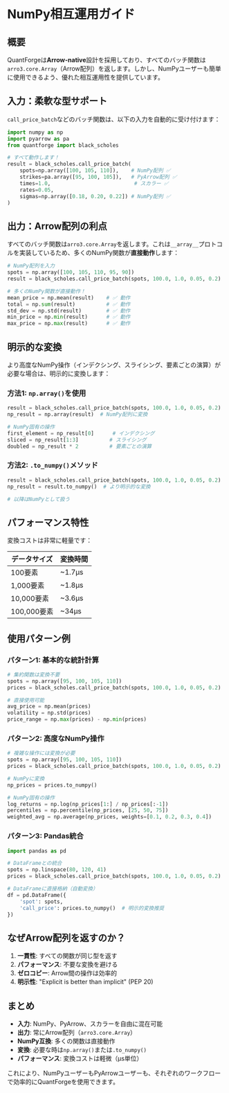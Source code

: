 # NumPy相互運用ガイド

## 概要

QuantForgeは**Arrow-native**設計を採用しており、すべてのバッチ関数は`arro3.core.Array`（Arrow配列）を返します。しかし、NumPyユーザーも簡単に使用できるよう、優れた相互運用性を提供しています。

## 入力：柔軟な型サポート

`call_price_batch`などのバッチ関数は、以下の入力を自動的に受け付けます：

```python
import numpy as np
import pyarrow as pa
from quantforge import black_scholes

# すべて動作します！
result = black_scholes.call_price_batch(
    spots=np.array([100, 105, 110]),    # NumPy配列 ✅
    strikes=pa.array([95, 100, 105]),   # PyArrow配列 ✅
    times=1.0,                           # スカラー ✅
    rates=0.05,
    sigmas=np.array([0.18, 0.20, 0.22]) # NumPy配列 ✅
)
```

## 出力：Arrow配列の利点

すべてのバッチ関数は`arro3.core.Array`を返します。これは`__array__`プロトコルを実装しているため、多くのNumPy関数が**直接動作**します：

```python
# NumPy配列を入力
spots = np.array([100, 105, 110, 95, 90])
result = black_scholes.call_price_batch(spots, 100.0, 1.0, 0.05, 0.2)

# 多くのNumPy関数が直接動作！
mean_price = np.mean(result)    # ✅ 動作
total = np.sum(result)          # ✅ 動作
std_dev = np.std(result)        # ✅ 動作
min_price = np.min(result)      # ✅ 動作
max_price = np.max(result)      # ✅ 動作
```

## 明示的な変換

より高度なNumPy操作（インデクシング、スライシング、要素ごとの演算）が必要な場合は、明示的に変換します：

### 方法1: `np.array()`を使用

```python
result = black_scholes.call_price_batch(spots, 100.0, 1.0, 0.05, 0.2)
np_result = np.array(result)  # NumPy配列に変換

# NumPy固有の操作
first_element = np_result[0]      # インデクシング
sliced = np_result[1:3]          # スライシング
doubled = np_result * 2          # 要素ごとの演算
```

### 方法2: `.to_numpy()`メソッド

```python
result = black_scholes.call_price_batch(spots, 100.0, 1.0, 0.05, 0.2)
np_result = result.to_numpy()  # より明示的な変換

# 以降はNumPyとして扱う
```

## パフォーマンス特性

変換コストは非常に軽量です：

| データサイズ | 変換時間 |
|------------|---------|
| 100要素    | ~1.7μs  |
| 1,000要素  | ~1.8μs  |
| 10,000要素 | ~3.6μs  |
| 100,000要素 | ~34μs  |

## 使用パターン例

### パターン1: 基本的な統計計算

```python
# 集約関数は変換不要
spots = np.array([95, 100, 105, 110])
prices = black_scholes.call_price_batch(spots, 100.0, 1.0, 0.05, 0.2)

# 直接使用可能
avg_price = np.mean(prices)
volatility = np.std(prices)
price_range = np.max(prices) - np.min(prices)
```

### パターン2: 高度なNumPy操作

```python
# 複雑な操作には変換が必要
spots = np.array([95, 100, 105, 110])
prices = black_scholes.call_price_batch(spots, 100.0, 1.0, 0.05, 0.2)

# NumPyに変換
np_prices = prices.to_numpy()

# NumPy固有の操作
log_returns = np.log(np_prices[1:] / np_prices[:-1])
percentiles = np.percentile(np_prices, [25, 50, 75])
weighted_avg = np.average(np_prices, weights=[0.1, 0.2, 0.3, 0.4])
```

### パターン3: Pandas統合

```python
import pandas as pd

# DataFrameとの統合
spots = np.linspace(80, 120, 41)
prices = black_scholes.call_price_batch(spots, 100.0, 1.0, 0.05, 0.2)

# DataFrameに直接格納（自動変換）
df = pd.DataFrame({
    'spot': spots,
    'call_price': prices.to_numpy()  # 明示的変換推奨
})
```

## なぜArrow配列を返すのか？

1. **一貫性**: すべての関数が同じ型を返す
2. **パフォーマンス**: 不要な変換を避ける
3. **ゼロコピー**: Arrow間の操作は効率的
4. **明示性**: "Explicit is better than implicit" (PEP 20)

## まとめ

- **入力**: NumPy、PyArrow、スカラーを自由に混在可能
- **出力**: 常にArrow配列（`arro3.core.Array`）
- **NumPy互換**: 多くの関数は直接動作
- **変換**: 必要な時は`np.array()`または`.to_numpy()`
- **パフォーマンス**: 変換コストは軽微（μs単位）

これにより、NumPyユーザーもPyArrowユーザーも、それぞれのワークフローで効率的にQuantForgeを使用できます。